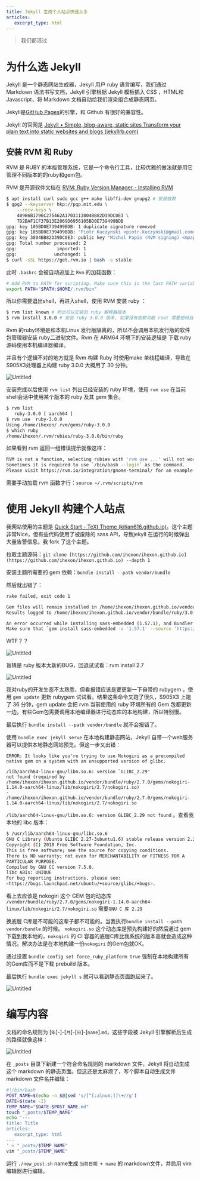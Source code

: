 ```yaml
---
title: Jekyll 生成个人站点快速上手
articles:
   excerpt_type: html
---
```

> 我们都活过

# 为什么选 Jekyll

Jekyll 是一个静态网站生成器，Jekyll 用户 ruby 语言编写，我们通过 Markdown 语法书写文档，Jekyll 引擎根据 Jekyll 模板插入 CSS ，HTML和 Javascript，将 Markdown 文档自动给我们渲染组合成静态网页。

Jekyll是[GitHub Pages](https://zh.wikipedia.org/wiki/GitHub)的引擎，和 Github 有很好的兼容性。

Jekyll 的官网是 [Jekyll • Simple, blog-aware, static sites Transform your plain text into static websites and blogs (jekyllrb.com)](http://jekyllrb.com/)

<!--more-->

## 安装 RVM 和 Ruby

RVM 是 RUBY 的本版管理系统，它是一个命令行工具，比较优雅的做法就是用它管理不同版本的的ruby和gem包。

RVM 是开源软件文档在 [RVM: Ruby Version Manager - Installing RVM](https://rvm.io/rvm/install)

```bash
$ apt install curl sudo gcc g++ make libffi-dev gnupg2 # 安装依赖
$ gpg2 --keyserver hkp://pgp.mit.edu \
	--recv-keys \
	409B6B1796C275462A1703113804BB82D39DC0E3 \
	7D2BAF1CF37B13E2069D6956105BD0E739499BDB
gpg: key 105BD0E739499BDB: 1 duplicate signature removed
gpg: key 105BD0E739499BDB: "Piotr Kuczynski <piotr.kuczynski@gmail.com>" not changed
gpg: key 3804BB82D39DC0E3: public key "Michal Papis (RVM signing) <mpapis@gmail.com>" imported
gpg: Total number processed: 2
gpg:               imported: 1
gpg:              unchanged: 1
$ curl -sSL https://get.rvm.io | bash -s stable
```

此时 `.bashrc` 会被自动追加上 `Rvm` 的加载函数：

```bash
# Add RVM to PATH for scripting. Make sure this is the last PATH variable change.
export PATH="$PATH:$HOME/.rvm/bin"
```

所以你需要退出shell，再进入shell，使用 RVM 安装 ruby ：

```bash
$ rvm list known # 列出可以安装的 ruby 解释器版本
$ rvm install 3.0.0 # 安装 ruby 3.0.0 版本, 如果没有依赖可能 root 需要密码自动安装依赖
```

Rvm 的ruby环境是和本机Linux 发行版隔离的，所以不会调用本机发行版的软件包管理器安装 ruby二进制文件。Rvm 在 ARM64 环境下的安装逻辑是 下载 ruby 源码使用本机编译器编译。

并且有个逻辑不对的地方就是 Rvm 构建 Ruby 时使用make 单线程编译，导致在 S905X3处理器上构建 ruby 3.0.0 大概用了 30 分钟。

![Untitled](/images/Jekyll%20%E7%94%9F%E6%88%90%E4%B8%AA%E4%BA%BA%E7%AB%99%E7%82%B9%E5%BF%AB%E9%80%9F%E4%B8%8A%E6%89%8B%209a73924d2cf048758baec5e1dceb889b/Untitled.png)

安装完成以后使用 `rvm list` 列出已经安装的 ruby 环境，使用 `rvm use` 在当前shell会话中使用某个版本的 ruby 及其 gem 集合。

```bash
$ rvm list
   ruby-3.0.0 [ aarch64 ]
$ rvm use  ruby-3.0.0
Using /home/ihexon/.rvm/gems/ruby-3.0.0
$ which ruby
/home/ihexon/.rvm/rubies/ruby-3.0.0/bin/ruby
```

如果看到 rvm 返回一组错误提示就像这样：

```bash
RVM is not a function, selecting rubies with 'rvm use ...' will not work.
Sometimes it is required to use `/bin/bash --login` as the command.
Please visit https://rvm.io/integration/gnome-terminal/ for an example.
```

需要手动加载 rvm 函数才行：`source ~/.rvm/scripts/rvm`

# 使用 Jekyll 构建个人站点

我网站使用的主题是 [Quick Start - TeXt Theme (kitian616.github.io)](https://kitian616.github.io/jekyll-TeXt-theme/docs/en/quick-start)。这个主题非常Nice，但有些代码使用了被废除的 sass API，导致jekyll 在运行的时候弹出大量告警信息。我 fork 了这个主题。

拉取主题源码：`git clone [https://github.com/ihexon/ihexon.github.io](https://github.com/ihexon/ihexon.github.io) --depth 1`

安装主题所需要的 gem  依赖：`bundle install --path vendor/bundle`

然后就出错了：

```bash
rake failed, exit code 1

Gem files will remain installed in /home/ihexon/ihexon.github.io/vendor/bundle/ruby/3.0.0/gems/sass-embedded-1.57.1 for inspection.
Results logged to /home/ihexon/ihexon.github.io/vendor/bundle/ruby/3.0.0/extensions/aarch64-linux/3.0.0/sass-embedded-1.57.1/gem_make.out

An error occurred while installing sass-embedded (1.57.1), and Bundler cannot continue.
Make sure that `gem install sass-embedded -v '1.57.1' --source 'https://rubygems.org/'` succeeds before bundling.
```

WTF？？

![Untitled](/images/Jekyll%20%E7%94%9F%E6%88%90%E4%B8%AA%E4%BA%BA%E7%AB%99%E7%82%B9%E5%BF%AB%E9%80%9F%E4%B8%8A%E6%89%8B%209a73924d2cf048758baec5e1dceb889b/Untitled%201.png)

盲猜是 ruby 版本太新的BUG，回退试试看：rvm install 2.7

![Untitled](/images/Jekyll%20%E7%94%9F%E6%88%90%E4%B8%AA%E4%BA%BA%E7%AB%99%E7%82%B9%E5%BF%AB%E9%80%9F%E4%B8%8A%E6%89%8B%209a73924d2cf048758baec5e1dceb889b/Untitled%202.png)

我对ruby的开发生态不太熟悉，但看报错应该是要更新一下自带的 rubygem ，使用 `gem update` 更新 rubygem 试试看。结果这条命令又跑了很久，S905X3 上跑了 36 分钟，gem update 会把 rvm 当前使用的 ruby 环境所有的 Gem 包都更新一边，有些Gem包需要调用本地编译器进行动态库的本地构建，所以特别慢。

 最后执行 `bundle install --path vendor/bundle` 就不会报错了。

使用 `bundle exec jekyll serve` 在本地构建静态网站，Jekyll 自带一个web服务器可以提供本地静态网站预览。但这一步又出错：

```
ERROR: It looks like you're trying to use Nokogiri as a precompiled native gem on a system with an unsupported version of glibc.

/lib/aarch64-linux-gnu/libm.so.6: version `GLIBC_2.29'
not found (required by /home/ihexon/ihexon.github.io/vendor/bundle/ruby/2.7.0/gems/nokogiri-1.14.0-aarch64-linux/lib/nokogiri/2.7/nokogiri.so)
- /home/ihexon/ihexon.github.io/vendor/bundle/ruby/2.7.0/gems/nokogiri-1.14.0-aarch64-linux/lib/nokogiri/2.7/nokogiri.so
```

`/lib/aarch64-linux-gnu/libm.so.6: version GLIBC_2.29 not found` 。查看我本地的 libc 版本：

```bash
$ /usr/lib/aarch64-linux-gnu/libc.so.6
GNU C Library (Ubuntu GLIBC 2.27-3ubuntu1.6) stable release version 2.27.
Copyright (C) 2018 Free Software Foundation, Inc.
This is free software; see the source for copying conditions.
There is NO warranty; not even for MERCHANTABILITY or FITNESS FOR A
PARTICULAR PURPOSE.
Compiled by GNU CC version 7.5.0.
libc ABIs: UNIQUE
For bug reporting instructions, please see:
<https://bugs.launchpad.net/ubuntu/+source/glibc/+bugs>.
```

看上去应该是 nokogiri 这个 GEM 包的动态库 `/vendor/bundle/ruby/2.7.0/gems/nokogiri-1.14.0-aarch64-linux/lib/nokogiri/2.7/nokogiri.so` 需要`GNU C 库 2.29`

换底层 C库是不可能的这辈子都不可能的。当我执行`bundle install --path vendor/bundle` 的时候。 `nokogiri.so` 这个动态库是预先构建好的然后通过 gem下载到我本地的，`nokogiri` 的 CI 容器的底层C库比我系统的版本高就会造成这种情况。解决办法是在本地构建一份`nokogiri` 的Gem包就OK。

通过设置 `bundle config set force_ruby_platform true` 强制在本地构建所有的Gem库而不是下载 prebuild 版本。

最后执行 `bundle exec jekyll s` 就可以看到静态页面跑起来了。

![Untitled](/images/Jekyll%20%E7%94%9F%E6%88%90%E4%B8%AA%E4%BA%BA%E7%AB%99%E7%82%B9%E5%BF%AB%E9%80%9F%E4%B8%8A%E6%89%8B%209a73924d2cf048758baec5e1dceb889b/Untitled%203.png)

# 编写内容

文档的命名规则为 [`年`]-]-[`月`]-[`日`]-[`name`].`md`，这些字段被 Jekyll 引擎解析后生成的路径就像这样：

![Untitled](/images/Jekyll%20%E7%94%9F%E6%88%90%E4%B8%AA%E4%BA%BA%E7%AB%99%E7%82%B9%E5%BF%AB%E9%80%9F%E4%B8%8A%E6%89%8B%209a73924d2cf048758baec5e1dceb889b/Untitled%204.png)

在 `_posts` 目录下新建一个符合命名规则的 markdown 文件，Jekyll 将自动生成这个 markdown 的静态页面。但这还是太麻烦了，写个脚本自动生成文件 markdown 文件名并编辑：

```bash
#!/bin/bash
POST_NAME=$(echo -n $@|sed 's/[^[:alnum:]]\+//g')
DATE=$(date -I)
TEMP_NAME="$DATE-$POST_NAME.md"
touch "_posts/$TEMP_NAME"
echo '---
title: Title
articles:
   excerpt_type: html
---
' > "_posts/$TEMP_NAME"
vim "_posts/$TEMP_NAME"
```

运行 `./new_post.sh` name生成 `当前日期 + name` 的 markdown文件，并启用 vim 编辑器进行编辑。

